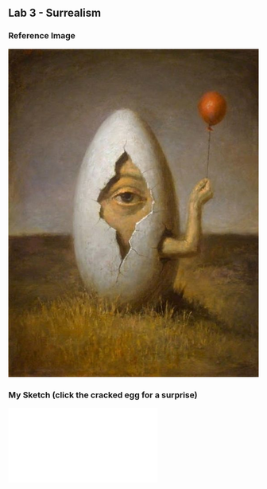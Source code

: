 ## Lab 3 - Surrealism

### Reference Image
![Image](eggman.jpg)

### My Sketch (click the cracked egg for a surprise)
![File](Lab3.js)
